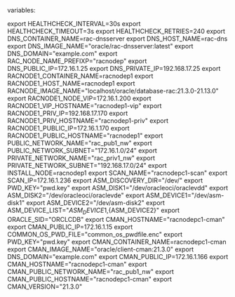 variables:


export HEALTHCHECK_INTERVAL=30s
export HEALTHCHECK_TIMEOUT=3s
export HEALTHCHECK_RETRIES=240
export DNS_CONTAINER_NAME=rac-dnsserver
export DNS_HOST_NAME=rac-dns
export DNS_IMAGE_NAME="oracle/rac-dnsserver:latest"
export DNS_DOMAIN="example.com"
export RAC_NODE_NAME_PREFIXP="racnodep"
export DNS_PUBLIC_IP=172.16.1.25
export DNS_PRIVATE_IP=192.168.17.25
export RACNODE1_CONTAINER_NAME=racnodep1
export RACNODE1_HOST_NAME=racnodep1
export RACNODE_IMAGE_NAME="localhost/oracle/database-rac:21.3.0-21.13.0"
export RACNODE1_NODE_VIP=172.16.1.200
export RACNODE1_VIP_HOSTNAME="racnodep1-vip"
export RACNODE1_PRIV_IP=192.168.17.170
export RACNODE1_PRIV_HOSTNAME="racnodep1-priv"
export RACNODE1_PUBLIC_IP=172.16.1.170
export RACNODE1_PUBLIC_HOSTNAME="racnodep1"
export PUBLIC_NETWORK_NAME="rac_pub1_nw"
export PUBLIC_NETWORK_SUBNET="172.16.1.0/24"
export PRIVATE_NETWORK_NAME="rac_priv1_nw"
export PRIVATE_NETWORK_SUBNET="192.168.17.0/24"
export INSTALL_NODE=racnodep1
export SCAN_NAME="racnodepc1-scan"
export SCAN_IP=172.16.1.236
export ASM_DISCOVERY_DIR="/dev/"
export PWD_KEY="pwd.key"
export ASM_DISK1="/dev/oracleoci/oraclevdd"
export ASM_DISK2="/dev/oracleoci/oraclevde"
export ASM_DEVICE1="/dev/asm-disk1"
export ASM_DEVICE2="/dev/asm-disk2"
export ASM_DEVICE_LIST="${ASM_DEVICE1},${ASM_DEVICE2}"
export ORACLE_SID="ORCLCDB"
export CMAN_HOSTNAME="racnodepc1-cman"
export CMAN_PUBLIC_IP=172.16.1.15
export COMMON_OS_PWD_FILE="common_os_pwdfile.enc"
export PWD_KEY="pwd.key"
export CMAN_CONTAINER_NAME=racnodepc1-cman
export CMAN_IMAGE_NAME="oracle/client-cman:21.3.0"
export DNS_DOMAIN="example.com"
export CMAN_PUBLIC_IP=172.16.1.166
export CMAN_HOSTNAME="racnodepc1-cman"
export CMAN_PUBLIC_NETWORK_NAME="rac_pub1_nw"
export CMAN_PUBLIC_HOSTNAME="racnodepc1-cman"
export CMAN_VERSION="21.3.0"